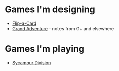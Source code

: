 <!-- TITLE: Games -->
<!-- SUBTITLE: A quick summary of Games -->

# Games I'm designing
* [Flip-a-Card](games/flip-a-card)
* [Grand Adventure](games/grand-adventure) - notes from G+ and elsewhere

# Games I'm playing
* [Sycamour Division](games/sycamour-division)